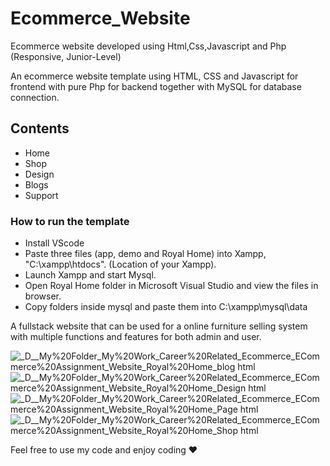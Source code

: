 # Ecommerce_Website
Ecommerce website developed using Html,Css,Javascript and Php (Responsive, Junior-Level)

An ecommerce website template using HTML, CSS and Javascript for frontend with pure Php for backend together with MySQL for database connection.

## Contents
- Home
- Shop
- Design
- Blogs
- Support

### How to run the template
- Install VScode
- Paste three files (app, demo and Royal Home) into Xampp, "C:\xampp\htdocs". (Location of your Xampp).
- Launch Xampp and start Mysql.
- Open Royal Home folder in Microsoft Visual Studio and view the files in browser.
- Copy folders inside mysql and paste them into C:\xampp\mysql\data

A fullstack website that can be used for a online furniture selling system with multiple functions and features for both admin and user. 

![_D__My%20Folder_My%20Work_Career%20Related_Ecommerce_ECommerce%20Assignment_Website_Royal%20Home_blog html](https://user-images.githubusercontent.com/95492327/225130605-cf905417-c18d-4453-aaab-d89416077080.png)
![_D__My%20Folder_My%20Work_Career%20Related_Ecommerce_ECommerce%20Assignment_Website_Royal%20Home_Design html](https://user-images.githubusercontent.com/95492327/225130616-913c0ca7-fcd4-45f9-bb22-25d77f67d51c.png)
![_D__My%20Folder_My%20Work_Career%20Related_Ecommerce_ECommerce%20Assignment_Website_Royal%20Home_Page html](https://user-images.githubusercontent.com/95492327/225130625-58db5c3c-190c-4d6e-9f47-c41af60f2962.png)
![_D__My%20Folder_My%20Work_Career%20Related_Ecommerce_ECommerce%20Assignment_Website_Royal%20Home_Shop html](https://user-images.githubusercontent.com/95492327/225130634-3769bbcf-9089-4621-9d24-4ac2394b5b28.png)

Feel free to use my code and enjoy coding ❤


